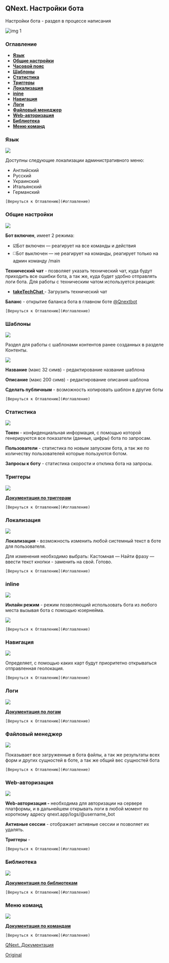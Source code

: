 ## QNext. Настройки бота

Настройки бота - раздел в процессе написания


![img 1](./1.png)
### Оглавление
* [**Язык**](#язык)
* [**Общие настройки**](#общие-настроики)
* [**Часовой пояс**](#часовои-пояс)
* [**Шаблоны**](#шаблоны)
* [**Статистика**](#статистика)
* [**Триггеры** ](#триггеры)
* [**Локализация**](#локализация)
* [**inine**](#inline)
* [**Навигация**](#навигация)
* [**Логи**  ](#логи)
* [**Файловый менеджер**](#фаиловыи-менеджер)
* [**Web-авторизация**](#web-авторизация)
* [**Библиотека**](#библиотека)
* [**Меню команд**  ](#меню-команд)




### Язык


![](./2.png)

Доступны следующие локализации административного меню:
* Английский
* Русский
* Украинский
* Итальянский 
* Германский
```plain
[Вернуться к Оглавлению](#оглавление)
```
### Общие настройки


![](./3.png)

**Бот включен**, имеет 2 режима:
* ☑️Бот включен  — реагирует на все команды и действия
* ◻️Бот выключен — не реагирует на команды, реагирует только на админ команду /main

**Технический чат** - позволяет указать технический чат, куда будут приходить все ошибки бота, а так же, куда будет удобно отправлять логи бота. Для работы с техническим чатом используется реакция:
* [**takeTechChat**  ](/docs-test/_export/reactions/taketechchat)- Загрузить технический чат

**Баланс** - открытие баланса бота в главном боте [@Qnextbot](http://t.me/QNextBot) 
```plain
[Вернуться к Оглавлению](#оглавление)
```
### Шаблоны

![](./4.png)

Раздел для работы с шаблонами контентов ранее созданных в разделе Контенты.

![](./5.png)

**Название** (макс 32 симв) - редактирование название шаблона 

**Описание** (макс 200 симв) - редактирование описания шаблона

**Сделать публичным** - возможность копировать шаблон в другие боты
```plain
[Вернуться к Оглавлению](#оглавление)
```
### Статистика


![](./6.png)

**Токен** - конфиденциальная информация, с помощью которой генерируются все показатели (данные, цифры) бота по запросам.

**Пользователи** - статистика по новым запускам бота, а так же по количеству пользователей которые пользуются ботом.

**Запросы к боту** - статистика скорости и отклика бота на запросы.
### Триггеры

![](./7.png)

[**Документация по триггерам**](/docs-test/_export/triggers)


```plain
[Вернуться к Оглавлению](#оглавление)
```
### Локализация 


![](./8.png)

**Локализация** - возможность изменить любой системный текст в боте для пользователя.

Для изменения необходимо выбрать: Кастомная — Найти фразу — ввести текст кнопки - заменить на свой. Готово.
```plain
[Вернуться к Оглавлению](#оглавление)
```
### inline


![](./9.png)

**Инлайн режим** - режим позволяющий использовать бота из любого места вызывая бота с помощью юзернейма.

![](./10.png)
```plain
[Вернуться к Оглавлению](#оглавление)
```
### Навигация


![](./11.png)

Определяет, с помощью каких карт будут приоритетно открываться отправленная геолокация.
```plain
[Вернуться к Оглавлению](#оглавление)
```
### Логи


![](./12.png)

[**Документация по логам**](/docs-test/_export/reactions/log)
```plain
[Вернуться к Оглавлению](#оглавление)
```
### Файловый менеджер


![](./13.png)

Показывает все загруженные в бота файлы, а так же результаты всех форм и других сущностей в боте, а так же общий вес сущностей бота
```plain
[Вернуться к Оглавлению](#оглавление)
```
### Web-авторизация


![](./14.png)

**Web-авторизация -** необходима для авторизации на сервере платформы, и в дальнейшем открывать логи в любой момент по короткому адресу qnext.app/logs/@username_bot

**Активные сессии** - отображает активные сессии и позволяет их удалять.

**Триггеры** - 
```plain
[Вернуться к Оглавлению](#оглавление)
```
### Библиотека


![](./15.png)

[**Документация по библиотекам**](/docs-test/_export/script/library)
```plain
[Вернуться к Оглавлению](#оглавление)
```
### Меню команд


![](./16.png)

[**Документация по командам**](/docs-test/_export/admin/command-about)
```plain
[Вернуться к Оглавлению](#оглавление)
```

[QNext. Документация](/docs-test/_export)
  
[Original](https://telegra.ph/QNext-admin-setting-about-02-08)